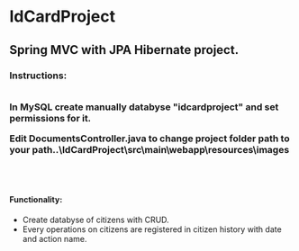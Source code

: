 # IdCardProject

<h2>Spring MVC with JPA Hibernate project.</h2>

<h3>Instructions: <br><br>

In MySQL create manually databyse "idcardproject" and set permissions for it.

Edit DocumentsController.java to change project folder path to
your path..\IdCardProject\src\main\webapp\resources\images
</h3>
<br><br>
<h4>Functionality:</h4>
<ul>
<li>Create databyse of citizens with CRUD.</li>
<li>Every operations on citizens are registered in citizen history with date and action name.</li>
</ul>
